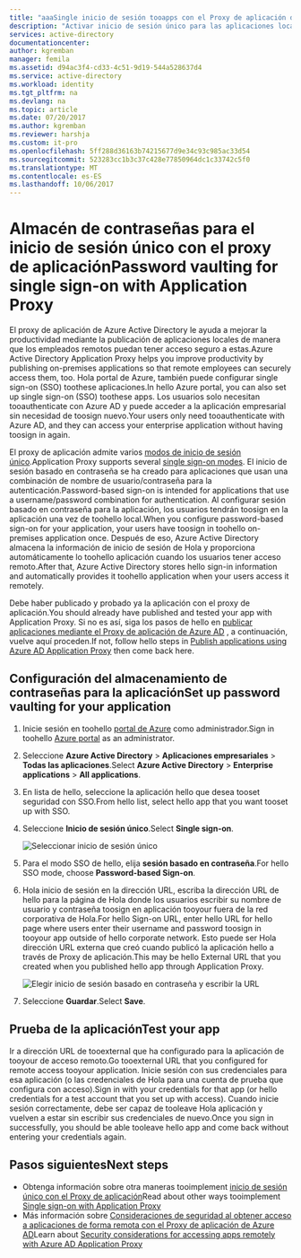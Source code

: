 ```yaml
---
title: "aaaSingle inicio de sesión tooapps con el Proxy de aplicación de Azure AD | Documentos de Microsoft"
description: "Activar inicio de sesión único para las aplicaciones locales publicadas con Proxy de aplicación de Azure AD en hello portal de Azure."
services: active-directory
documentationcenter: 
author: kgremban
manager: femila
ms.assetid: d94ac3f4-cd33-4c51-9d19-544a528637d4
ms.service: active-directory
ms.workload: identity
ms.tgt_pltfrm: na
ms.devlang: na
ms.topic: article
ms.date: 07/20/2017
ms.author: kgremban
ms.reviewer: harshja
ms.custom: it-pro
ms.openlocfilehash: 5ff288d36163b74215677d9e34c93c985ac33d54
ms.sourcegitcommit: 523283cc1b3c37c428e77850964dc1c33742c5f0
ms.translationtype: MT
ms.contentlocale: es-ES
ms.lasthandoff: 10/06/2017
---
```

# <a name="password-vaulting-for-single-sign-on-with-application-proxy"></a><span data-ttu-id="1ee0a-103">Almacén de contraseñas para el inicio de sesión único con el proxy de aplicación</span><span class="sxs-lookup"><span data-stu-id="1ee0a-103">Password vaulting for single sign-on with Application Proxy</span></span>

<span data-ttu-id="1ee0a-104">El proxy de aplicación de Azure Active Directory le ayuda a mejorar la productividad mediante la publicación de aplicaciones locales de manera que los empleados remotos puedan tener acceso seguro a estas.</span><span class="sxs-lookup"><span data-stu-id="1ee0a-104">Azure Active Directory Application Proxy helps you improve productivity by publishing on-premises applications so that remote employees can securely access them, too.</span></span> <span data-ttu-id="1ee0a-105">Hola portal de Azure, también puede configurar single sign-on (SSO) toothese aplicaciones.</span><span class="sxs-lookup"><span data-stu-id="1ee0a-105">In hello Azure portal, you can also set up single sign-on (SSO) toothese apps.</span></span> <span data-ttu-id="1ee0a-106">Los usuarios solo necesitan tooauthenticate con Azure AD y puede acceder a la aplicación empresarial sin necesidad de toosign nuevo.</span><span class="sxs-lookup"><span data-stu-id="1ee0a-106">Your users only need tooauthenticate with Azure AD, and they can access your enterprise application without having toosign in again.</span></span>

<span data-ttu-id="1ee0a-107">El proxy de aplicación admite varios [modos de inicio de sesión único](application-proxy-sso-overview.md).</span><span class="sxs-lookup"><span data-stu-id="1ee0a-107">Application Proxy supports several [single sign-on modes](application-proxy-sso-overview.md).</span></span> <span data-ttu-id="1ee0a-108">El inicio de sesión basado en contraseña se ha creado para aplicaciones que usan una combinación de nombre de usuario/contraseña para la autenticación.</span><span class="sxs-lookup"><span data-stu-id="1ee0a-108">Password-based sign-on is intended for applications that use a username/password combination for authentication.</span></span> <span data-ttu-id="1ee0a-109">Al configurar sesión basado en contraseña para la aplicación, los usuarios tendrán toosign en la aplicación una vez de toohello local.</span><span class="sxs-lookup"><span data-stu-id="1ee0a-109">When you configure password-based sign-on for your application, your users have toosign in toohello on-premises application once.</span></span> <span data-ttu-id="1ee0a-110">Después de eso, Azure Active Directory almacena la información de inicio de sesión de Hola y proporciona automáticamente lo toohello aplicación cuando los usuarios tener acceso remoto.</span><span class="sxs-lookup"><span data-stu-id="1ee0a-110">After that, Azure Active Directory stores hello sign-in information and automatically provides it toohello application when your users access it remotely.</span></span> 

<span data-ttu-id="1ee0a-111">Debe haber publicado y probado ya la aplicación con el proxy de aplicación.</span><span class="sxs-lookup"><span data-stu-id="1ee0a-111">You should already have published and tested your app with Application Proxy.</span></span> <span data-ttu-id="1ee0a-112">Si no es así, siga los pasos de hello en [publicar aplicaciones mediante el Proxy de aplicación de Azure AD](application-proxy-publish-azure-portal.md) , a continuación, vuelve aquí proceden.</span><span class="sxs-lookup"><span data-stu-id="1ee0a-112">If not, follow hello steps in [Publish applications using Azure AD Application Proxy](application-proxy-publish-azure-portal.md) then come back here.</span></span> 

## <a name="set-up-password-vaulting-for-your-application"></a><span data-ttu-id="1ee0a-113">Configuración del almacenamiento de contraseñas para la aplicación</span><span class="sxs-lookup"><span data-stu-id="1ee0a-113">Set up password vaulting for your application</span></span>

1. <span data-ttu-id="1ee0a-114">Inicie sesión en toohello [portal de Azure](https://portal.azure.com) como administrador.</span><span class="sxs-lookup"><span data-stu-id="1ee0a-114">Sign in toohello [Azure portal](https://portal.azure.com) as an administrator.</span></span>
2. <span data-ttu-id="1ee0a-115">Seleccione **Azure Active Directory** > **Aplicaciones empresariales** > **Todas las aplicaciones**.</span><span class="sxs-lookup"><span data-stu-id="1ee0a-115">Select **Azure Active Directory** > **Enterprise applications** > **All applications**.</span></span>
3. <span data-ttu-id="1ee0a-116">En lista de hello, seleccione la aplicación hello que desea tooset seguridad con SSO.</span><span class="sxs-lookup"><span data-stu-id="1ee0a-116">From hello list, select hello app that you want tooset up with SSO.</span></span>  
4. <span data-ttu-id="1ee0a-117">Seleccione **Inicio de sesión único**.</span><span class="sxs-lookup"><span data-stu-id="1ee0a-117">Select **Single sign-on**.</span></span>

   ![Seleccionar inicio de sesión único](./media/application-proxy-sso-azure-portal/select-sso.png)

5. <span data-ttu-id="1ee0a-119">Para el modo SSO de hello, elija **sesión basado en contraseña**.</span><span class="sxs-lookup"><span data-stu-id="1ee0a-119">For hello SSO mode, choose **Password-based Sign-on**.</span></span>
6. <span data-ttu-id="1ee0a-120">Hola inicio de sesión en la dirección URL, escriba la dirección URL de hello para la página de Hola donde los usuarios escribir su nombre de usuario y contraseña toosign en aplicación tooyour fuera de la red corporativa de Hola.</span><span class="sxs-lookup"><span data-stu-id="1ee0a-120">For hello Sign-on URL, enter hello URL for hello page where users enter their username and password toosign in tooyour app outside of hello corporate network.</span></span> <span data-ttu-id="1ee0a-121">Esto puede ser Hola dirección URL externa que creó cuando publicó la aplicación hello a través de Proxy de aplicación.</span><span class="sxs-lookup"><span data-stu-id="1ee0a-121">This may be hello External URL that you created when you published hello app through Application Proxy.</span></span> 

   ![Elegir inicio de sesión basado en contraseña y escribir la URL](./media/application-proxy-sso-azure-portal/password-sso.png)

7. <span data-ttu-id="1ee0a-123">Seleccione **Guardar**.</span><span class="sxs-lookup"><span data-stu-id="1ee0a-123">Select **Save**.</span></span>

<!-- Need toorepro?
7. hello page should tell you that a sign-in form was successfully detected at hello provided URL. If it doesn't, select **Configure [your app name] Password Single Sign-on Settings** and choose **Manually detect sign-in fields**. Follow hello instructions toopoint out where hello sign-in credentials go. 
-->

## <a name="test-your-app"></a><span data-ttu-id="1ee0a-124">Prueba de la aplicación</span><span class="sxs-lookup"><span data-stu-id="1ee0a-124">Test your app</span></span>

<span data-ttu-id="1ee0a-125">Ir a dirección URL de tooexternal que ha configurado para la aplicación de tooyour de acceso remoto.</span><span class="sxs-lookup"><span data-stu-id="1ee0a-125">Go tooexternal URL that you configured for remote access tooyour application.</span></span> <span data-ttu-id="1ee0a-126">Inicie sesión con sus credenciales para esa aplicación (o las credenciales de Hola para una cuenta de prueba que configura con acceso).</span><span class="sxs-lookup"><span data-stu-id="1ee0a-126">Sign in with your credentials for that app (or hello credentials for a test account that you set up with access).</span></span> <span data-ttu-id="1ee0a-127">Cuando inicie sesión correctamente, debe ser capaz de tooleave Hola aplicación y vuelven a estar sin escribir sus credenciales de nuevo.</span><span class="sxs-lookup"><span data-stu-id="1ee0a-127">Once you sign in successfully, you should be able tooleave hello app and come back without entering your credentials again.</span></span> 

## <a name="next-steps"></a><span data-ttu-id="1ee0a-128">Pasos siguientes</span><span class="sxs-lookup"><span data-stu-id="1ee0a-128">Next steps</span></span>

- <span data-ttu-id="1ee0a-129">Obtenga información sobre otra maneras tooimplement [inicio de sesión único con el Proxy de aplicación](application-proxy-sso-overview.md)</span><span class="sxs-lookup"><span data-stu-id="1ee0a-129">Read about other ways tooimplement [Single sign-on with Application Proxy](application-proxy-sso-overview.md)</span></span>
- <span data-ttu-id="1ee0a-130">Más información sobre [Consideraciones de seguridad al obtener acceso a aplicaciones de forma remota con el Proxy de aplicación de Azure AD](application-proxy-security-considerations.md)</span><span class="sxs-lookup"><span data-stu-id="1ee0a-130">Learn about [Security considerations for accessing apps remotely with Azure AD Application Proxy](application-proxy-security-considerations.md)</span></span>